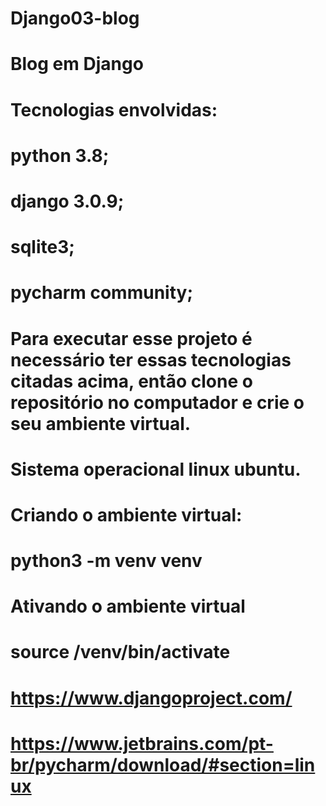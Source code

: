 # Django03-blog
# Blog em Django
# Tecnologias envolvidas:
# python 3.8;
# django 3.0.9;
# sqlite3;
# pycharm community;
# Para executar esse projeto é necessário ter essas tecnologias citadas acima, então clone o repositório no computador e crie o seu ambiente virtual.
# Sistema operacional linux ubuntu.
# Criando o ambiente virtual:
# python3 -m venv venv
# Ativando o ambiente virtual
# source /venv/bin/activate
# https://www.djangoproject.com/
# https://www.jetbrains.com/pt-br/pycharm/download/#section=linux
